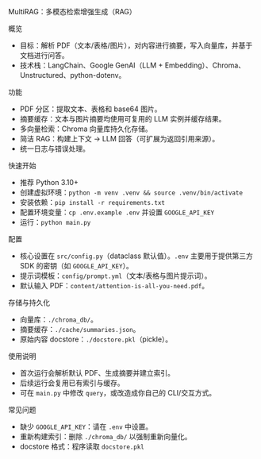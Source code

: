 MultiRAG：多模态检索增强生成（RAG）

概览
- 目标：解析 PDF（文本/表格/图片），对内容进行摘要，写入向量库，并基于文档进行问答。
- 技术栈：LangChain、Google GenAI（LLM + Embedding）、Chroma、Unstructured、python-dotenv。

功能
- PDF 分区：提取文本、表格和 base64 图片。
- 摘要缓存：文本与图片摘要均使用可复用的 LLM 实例并缓存结果。
- 多向量检索：Chroma 向量库持久化存储。
- 简洁 RAG：构建上下文 → LLM 回答（可扩展为返回引用来源）。
- 统一日志与错误处理。

快速开始
- 推荐 Python 3.10+
- 创建虚拟环境：`python -m venv .venv && source .venv/bin/activate`
- 安装依赖：`pip install -r requirements.txt`
- 配置环境变量：`cp .env.example .env` 并设置 `GOOGLE_API_KEY`
- 运行：`python main.py`

配置
- 核心设置在 `src/config.py`（dataclass 默认值）。`.env` 主要用于提供第三方 SDK 的密钥（如 `GOOGLE_API_KEY`）。
- 提示词模板：`config/prompt.yml`（文本/表格与图片提示词）。
- 默认输入 PDF：`content/attention-is-all-you-need.pdf`。

存储与持久化
- 向量库：`./chroma_db/`。
- 摘要缓存：`./cache/summaries.json`。
- 原始内容 docstore：`./docstore.pkl`（pickle）。

使用说明
- 首次运行会解析默认 PDF、生成摘要并建立索引。
- 后续运行会复用已有索引与缓存。
- 可在 `main.py` 中修改 `query`，或改造成你自己的 CLI/交互方式。


常见问题
- 缺少 `GOOGLE_API_KEY`：请在 `.env` 中设置。
- 重新构建索引：删除 `./chroma_db/` 以强制重新向量化。
- docstore 格式：程序读取 `docstore.pkl`

